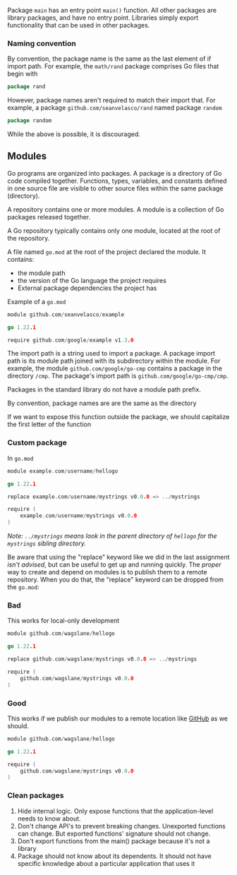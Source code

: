 Package `main` has an entry point `main()` function. All other packages are library packages, and have no entry point. Libraries simply export functionality that can be used in other packages.

### Naming convention

By convention, the package name is the same as the last element of if import path. For example, the `math/rand` package comprises Go files that begin with

```go
package rand
```

However, package names aren't required to match their import that. For example, a package `github.com/seanvelasco/rand` named package `random`

```go
package random
```

While the above is possible, it is discouraged.

## Modules

Go programs are organized into packages. A package is a directory of Go code compiled together. Functions, types, variables, and constants defined in one source file are visible to other source files within the same package (directory).

A repository contains one or more modules. A module is a collection of Go packages released together.

A Go repository typically contains only one module, located at the root of the repository.

A file named `go.mod` at the root of the project declared the module. It contains:
- the module path
- the version of the Go language the project requires
- External package dependencies the project has

Example of a `go.mod`
```go
module github.com/seanvelasco/example

go 1.22.1

require github.com/google/example v1.3.0
```

The import path is a string used to import a package. A package import path is its module path joined with its subdirectory within the module. For example, the module `github.com/google/go-cmp` contains a package in the directory `/cmp`. The package's import path is `github.com/google/go-cmp/cmp`.

Packages in the standard library do not have a module path prefix.









By convention, package names are are the same as the directory

If we want to expose this function outside the package, we should capitalize the first letter of the function


### Custom package

In `go.mod`
```go
module example.com/username/hellogo

go 1.22.1

replace example.com/username/mystrings v0.0.0 => ../mystrings

require (
	example.com/username/mystrings v0.0.0
)
```

_Note: `../mystrings` means look in the parent directory of `hellogo` for the `mystrings` sibling directory._


Be aware that using the "replace" keyword like we did in the last assignment _isn't advised_, but can be useful to get up and running quickly. The _proper_ way to create and depend on modules is to publish them to a remote repository. When you do that, the "replace" keyword can be dropped from the `go.mod`:

### Bad

This works for local-only development

```go
module github.com/wagslane/hellogo

go 1.22.1

replace github.com/wagslane/mystrings v0.0.0 => ../mystrings

require (
	github.com/wagslane/mystrings v0.0.0
)
```

### Good

This works if we publish our modules to a remote location like [GitHub](https://github.com) as we should.

```go
module github.com/wagslane/hellogo

go 1.22.1

require (
	github.com/wagslane/mystrings v0.0.0
)
```


### Clean packages

1. Hide internal logic. Only expose functions that the application-level needs to know about.
2. Don't change API's to prevent breaking changes. Unexported functions can change. But exported functions' signature should not change.
3. Don't export functions from the main() package because it's not a library
4. Package should not know about its dependents. It should not have specific knowledge about a particular application that uses it
